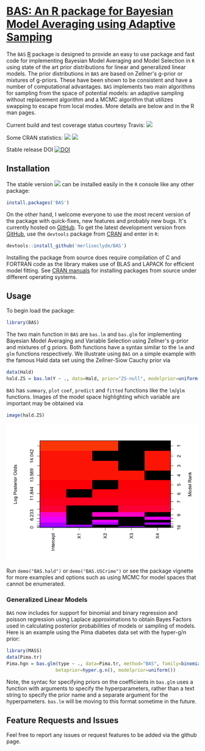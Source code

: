 
<!-- README.md is generated from README.Rmd. Please edit that file -->
[BAS: An R package for Bayesian Model Averaging using Adaptive Samping](https://github.com/merliseclyde/BAS)
============================================================================================================

The `BAS` [R](http://r-project.org) package is designed to provide an easy to use package and fast code for implementing Bayesian Model Averaging and Model Selection in `R` using state of the art prior distributions for linear and generalized linear models. The prior distributions in `BAS` are based on Zellner's g-prior or mixtures of g-priors. These have been shown to be consistent and have a number of computational advantages. `BAS` implements two main algorithms for sampling from the space of potential models: an adaptive sampling without replacement algorithm and a MCMC algorithm that utilizes swapping to escape from local modes. More details are below and in the R man pages.

Current build and test coverage status courtesy Travis: [![](https://travis-ci.org/merliseclyde/BAS.png?branch=master)](https://travis-ci.org/merliseclyde/BAS)

Some CRAN statistics: [![](http://cranlogs.r-pkg.org/badges/BAS)](http://cran.rstudio.com/web/packages/BAS/index.html) [![](http://cranlogs.r-pkg.org/badges/grand-total/BAS)](http://cran.rstudio.com/web/packages/BAS/index.html)

Stable release DOI [![DOI](https://zenodo.org/badge/doi/10.5281/zenodo.59497.svg)](http://dx.doi.org/10.5281/zenodo.59497)

Installation
------------

The stable version [![](http://www.r-pkg.org/badges/version/BAS)](https://cran.r-project.org/package=BAS) can be installed easily in the `R` console like any other package:

``` r
install.packages('BAS')
```

On the other hand, I welcome everyone to use the most recent version of the package with quick-fixes, new features and probably new bugs. It's currently hosted on [GitHub](https://github.com/merliseclyde/BAS). To get the latest development version from [GitHub](https://github.com/merliseclyde), use the `devtools` package from [CRAN](https://cran.r-project.org/package=devtools) and enter in `R`:

``` r
devtools::install_github('merliseclyde/BAS')
```

Installing the package from source does require compilation of C and FORTRAN code as the library makes use of BLAS and LAPACK for efficient model fitting. See [CRAN manuals](https://cran.r-project.org/doc/manuals/r-devel/R-admin.html) for installing packages from source under different operating systems.

Usage
-----

To begin load the package:

``` r
library(BAS)
```

The two main function in `BAS` are `bas.lm` and `bas.glm` for implementing Bayesian Model Averaging and Variable Selection using Zellner's g-prior and mixtures of g priors. Both functions have a syntax similar to the `lm` and `glm` functions respectively. We illustrate using `BAS` on a simple example with the famous Hald data set using the Zellner-Siow Cauchy prior via

``` r
data(Hald)
hald.ZS = bas.lm(Y ~ ., data=Hald, prior="ZS-null", modelprior=uniform(), method="BAS")
```

`BAS` has `summary`, `plot` `coef`, `predict` and `fitted` functions like the `lm`/`glm` functions. Images of the model space highlighting which variable are important may be obtained via

``` r
image(hald.ZS)
```

![](README-unnamed-chunk-3-1.png)

Run `demo("BAS.hald")` or `demo("BAS.USCrime")` or see the package vignette for more examples and options such as using MCMC for model spaces that cannot be enumerated.

### Generalized Linear Models

`BAS` now includes for support for binomial and binary regression and poisson regression using Laplace approximations to obtain Bayes Factors used in calculating posterior probabilities of models or sampling of models. Here is an example using the Pima diabetes data set with the hyper-g/n prior:

``` r
library(MASS)
data(Pima.tr)
Pima.hgn = bas.glm(type ~ ., data=Pima.tr, method="BAS", family=binomial(),
                  betaprior=hyper.g.n(), modelprior=uniform())
```

Note, the syntac for specifying priors on the coefficients in `bas.glm` uses a function with arguments to specify the hyperparameters, rather than a text string to specify the prior name and a separate argument for the hyperpameters. `bas.lm` will be moving to this format sometime in the future.

Feature Requests and Issues
---------------------------

Feel free to report any issues or request features to be added via the github page.
